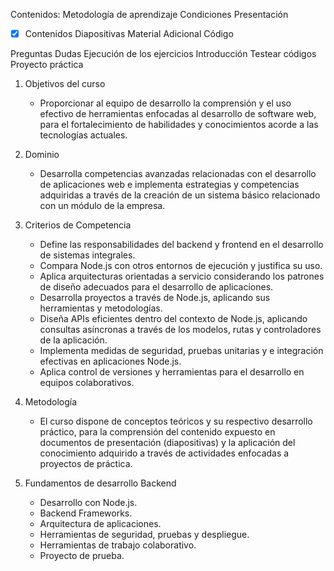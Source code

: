 Contenidos:
Metodología de aprendizaje
Condiciones 
Presentación
- [x] Contenidos
Diapositivas
Material Adicional
Código

Preguntas
Dudas
Ejecución de los ejercicios
Introducción
Testear códigos
Proyecto práctica

1. Objetivos del curso
	- Proporcionar al equipo de desarrollo la comprensión y el uso efectivo de herramientas enfocadas al desarrollo de software web, para el fortalecimiento de habilidades y conocimientos acorde a las tecnologías actuales.

2. Dominio
	- Desarrolla competencias avanzadas relacionadas con el desarrollo de aplicaciones web e implementa estrategias y competencias adquiridas a través de la creación de un sistema básico relacionado con un módulo de la empresa.

3. Criterios de Competencia
	- Define las responsabilidades del backend y frontend en el desarrollo de sistemas integrales.
	- Compara Node.js con otros entornos de ejecución y justifica su uso.
	- Aplica arquitecturas orientadas a servicio considerando los patrones de diseño adecuados para el desarrollo de aplicaciones.
	- Desarrolla proyectos a través de Node.js, aplicando sus herramientas y metodologías.
	- Diseña APIs eficientes dentro del contexto de Node.js, aplicando consultas asíncronas a través de los modelos, rutas y controladores de la aplicación.
	- Implementa medidas de seguridad, pruebas unitarias y e integración efectivas en aplicaciones Node.js.
	- Aplica control de versiones y herramientas para el desarrollo en equipos colaborativos.

4. Metodología
	- El curso dispone de conceptos teóricos y su respectivo desarrollo práctico, para la comprensión del contenido expuesto en documentos de presentación (diapositivas) y la aplicación del conocimiento adquirido a través de actividades enfocadas a proyectos de práctica.

5. Fundamentos de desarrollo Backend
	- Desarrollo con Node.js.
	- Backend Frameworks.
	- Arquitectura de aplicaciones.
	- Herramientas de seguridad, pruebas y despliegue.
	- Herramientas de trabajo colaborativo.
	- Proyecto de prueba.